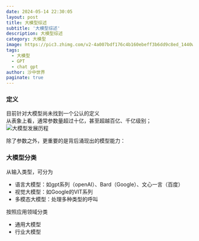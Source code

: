 ```yaml
---
date: 2024-05-14 22:30:05
layout: post
title: 大模型综述
subtitle: '大模型综述'
description: 大模型综述
category: 大模型
image: https://pic3.zhimg.com/v2-4a007bdf176c4b160ebeff3b6dd9c8ed_1440w.jpg
tags:
  - 大模型
  - GPT
  - chat gpt
author: 沙中世界
paginate: true
---
```


### 定义
目前针对大模型尚未找到一个公认的定义<br>
从表象上看，通常参数量超过十亿，甚至超越百亿、千亿级别；
![大模型发展历程](https://pic1.zhimg.com/80/v2-dac33d82783a9ea11427f48e09d20b94_720w.webp)

除了参数之外，更重要的是背后涌现出的模型能力：<br>

### 大模型分类

从输入类型，可分为<br>
- 语言大模型：如gpt系列（openAI）、Bard（Google）、文心一言（百度）
- 视觉大模型：如Google的VIT系列
- 多模态大模型：处理多种类型的呼叫

按照应用领域分类<br>
- 通用大模型
- 行业大模型